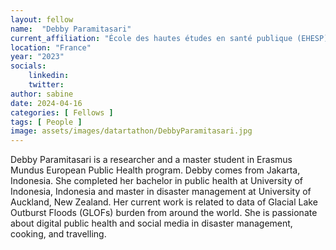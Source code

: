 ```yaml
---
layout: fellow
name:  "Debby Paramitasari"
current_affiliation: "École des hautes études en santé publique (EHESP)"
location: "France"
year: "2023"
socials:
    linkedin: 
    twitter: 
author: sabine
date: 2024-04-16
categories: [ Fellows ]
tags: [ People ]
image: assets/images/datartathon/DebbyParamitasari.jpg
---
```


Debby Paramitasari is a researcher and a master student in Erasmus Mundus European Public Health program. Debby comes from Jakarta, Indonesia. She completed her bachelor in public health at University of Indonesia, Indonesia and master in disaster management at University of Auckland, New Zealand. Her current work is related to data of Glacial Lake Outburst Floods (GLOFs) burden from around the world. She is passionate about digital public health and social media in disaster management, cooking, and travelling. 
